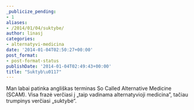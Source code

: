 ```yaml
---
_publicize_pending:
- 1
aliases:
- /2014/01/04/suktybe/
author: linasj
categories:
- alternatyvi-medicina
date: '2014-01-04T02:50:27+00:00'
post_format:
- post-format-status
publishDate: '2014-01-04T02:49:43+00:00'
title: "Suktyb\u0117"
---
```

Man labai patinka angliškas terminas So Called Alternative Medicine (SCAM). Visa frazė verčiasi į „taip vadinama alternatyvioji medicina”, tačiau trumpinys verčiasi „suktybė”.
